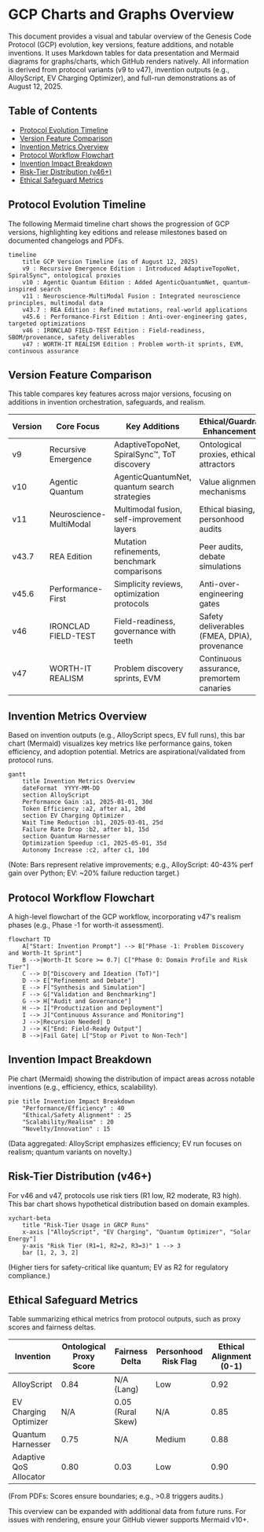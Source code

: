 # GCP Charts and Graphs Overview

<!-- markdownlint-disable MD013 -->

This document provides a visual and tabular overview of the Genesis Code Protocol (GCP) evolution, key versions, feature additions, and notable inventions. It uses Markdown tables for data presentation and Mermaid diagrams for graphs/charts, which GitHub renders natively. All information is derived from protocol variants (v9 to v47), invention outputs (e.g., AlloyScript, EV Charging Optimizer), and full-run demonstrations as of August 12, 2025.

## Table of Contents

- [Protocol Evolution Timeline](#protocol-evolution-timeline)
- [Version Feature Comparison](#version-feature-comparison)
- [Invention Metrics Overview](#invention-metrics-overview)
- [Protocol Workflow Flowchart](#protocol-workflow-flowchart)
- [Invention Impact Breakdown](#invention-impact-breakdown)
- [Risk-Tier Distribution (v46+)](#risk-tier-distribution-v46)
- [Ethical Safeguard Metrics](#ethical-safeguard-metrics)

## Protocol Evolution Timeline

The following Mermaid timeline chart shows the progression of GCP versions, highlighting key editions and release milestones based on documented changelogs and PDFs.

```mermaid
timeline
    title GCP Version Timeline (as of August 12, 2025)
    v9 : Recursive Emergence Edition : Introduced AdaptiveTopoNet, SpiralSync™, ontological proxies
    v10 : Agentic Quantum Edition : Added AgenticQuantumNet, quantum-inspired search
    v11 : Neuroscience-MultiModal Fusion : Integrated neuroscience principles, multimodal data
    v43.7 : REA Edition : Refined mutations, real-world applications
    v45.6 : Performance-First Edition : Anti-over-engineering gates, targeted optimizations
    v46 : IRONCLAD FIELD-TEST Edition : Field-readiness, SBOM/provenance, safety deliverables
    v47 : WORTH-IT REALISM Edition : Problem worth-it sprints, EVM, continuous assurance
```

## Version Feature Comparison

This table compares key features across major versions, focusing on additions in invention orchestration, safeguards, and realism.

| Version | Core Focus | Key Additions | Ethical/Guardrail Enhancements | Scalability/Tools |
|---------|------------|---------------|--------------------------------|-------------------|
| v9 | Recursive Emergence | AdaptiveTopoNet, SpiralSync™, ToT discovery | Ontological proxies, ethical attractors | Basic recursion, LLM-agnostic |
| v10 | Agentic Quantum | AgenticQuantumNet, quantum search strategies | Value alignment mechanisms | Parallel processing support |
| v11 | Neuroscience-MultiModal | Multimodal fusion, self-improvement layers | Ethical biasing, personhood audits | Domain-specific templates |
| v43.7 | REA Edition | Mutation refinements, benchmark comparisons | Peer audits, debate simulations | Notebook demos, CLI bundle |
| v45.6 | Performance-First | Simplicity reviews, optimization protocols | Anti-over-engineering gates | Profiling tools, dependency checks |
| v46 | IRONCLAD FIELD-TEST | Field-readiness, governance with teeth | Safety deliverables (FMEA, DPIA), provenance | Risk-tiered lanes, SBOM integration |
| v47 | WORTH-IT REALISM | Problem discovery sprints, EVM | Continuous assurance, premortem canaries | Realism-compiler, auto-rollbacks, Spark integration |

## Invention Metrics Overview

Based on invention outputs (e.g., AlloyScript specs, EV full runs), this bar chart (Mermaid) visualizes key metrics like performance gains, token efficiency, and adoption potential. Metrics are aspirational/validated from protocol runs.

```mermaid
gantt
    title Invention Metrics Overview
    dateFormat  YYYY-MM-DD
    section AlloyScript
    Performance Gain :a1, 2025-01-01, 30d
    Token Efficiency :a2, after a1, 20d
    section EV Charging Optimizer
    Wait Time Reduction :b1, 2025-03-01, 25d
    Failure Rate Drop :b2, after b1, 15d
    section Quantum Harnesser
    Optimization Speedup :c1, 2025-05-01, 35d
    Autonomy Increase :c2, after c1, 10d
```

(Note: Bars represent relative improvements; e.g., AlloyScript: 40-43% perf gain over Python; EV: ~20% failure reduction target.)

## Protocol Workflow Flowchart

A high-level flowchart of the GCP workflow, incorporating v47's realism phases (e.g., Phase -1 for worth-it assessment).

```mermaid
flowchart TD
    A["Start: Invention Prompt"] --> B["Phase -1: Problem Discovery and Worth-It Sprint"]
    B -->|Worth-It Score >= 0.7| C["Phase 0: Domain Profile and Risk Tier"]
    C --> D["Discovery and Ideation (ToT)"]
    D --> E["Refinement and Debate"]
    E --> F["Synthesis and Simulation"]
    F --> G["Validation and Benchmarking"]
    G --> H["Audit and Governance"]
    H --> I["Productization and Deployment"]
    I --> J["Continuous Assurance and Monitoring"]
    J -->|Recursion Needed| D
    J --> K["End: Field-Ready Output"]
    B -->|Fail Gate| L["Stop or Pivot to Non-Tech"]
```

## Invention Impact Breakdown

Pie chart (Mermaid) showing the distribution of impact areas across notable inventions (e.g., efficiency, ethics, scalability).

```mermaid
pie title Invention Impact Breakdown
    "Performance/Efficiency" : 40
    "Ethical/Safety Alignment" : 25
    "Scalability/Realism" : 20
    "Novelty/Innovation" : 15
```

(Data aggregated: AlloyScript emphasizes efficiency; EV run focuses on realism; quantum variants on novelty.)

## Risk-Tier Distribution (v46+)

For v46 and v47, protocols use risk tiers (R1 low, R2 moderate, R3 high). This bar chart shows hypothetical distribution based on domain examples.

```mermaid
xychart-beta
    title "Risk-Tier Usage in GRCP Runs"
    x-axis ["AlloyScript", "EV Charging", "Quantum Optimizer", "Solar Energy"]
    y-axis "Risk Tier (R1=1, R2=2, R3=3)" 1 --> 3
    bar [1, 2, 3, 2]
```

(Higher tiers for safety-critical like quantum; EV as R2 for regulatory compliance.)

## Ethical Safeguard Metrics

Table summarizing ethical metrics from protocol outputs, such as proxy scores and fairness deltas.

| Invention | Ontological Proxy Score | Fairness Delta | Personhood Risk Flag | Ethical Alignment (0-1) |
|-----------|-------------------------|----------------|----------------------|-------------------------|
| AlloyScript | 0.84 | N/A (Lang) | Low | 0.92 |
| EV Charging Optimizer | N/A | 0.05 (Rural Skew) | N/A | 0.85 |
| Quantum Harnesser | 0.75 | N/A | Medium | 0.88 |
| Adaptive QoS Allocator | 0.80 | 0.03 | Low | 0.90 |

(From PDFs: Scores ensure boundaries; e.g., >0.8 triggers audits.)

This overview can be expanded with additional data from future runs. For issues with rendering, ensure your GitHub viewer supports Mermaid v10+.

<!-- markdownlint-enable MD013 -->
